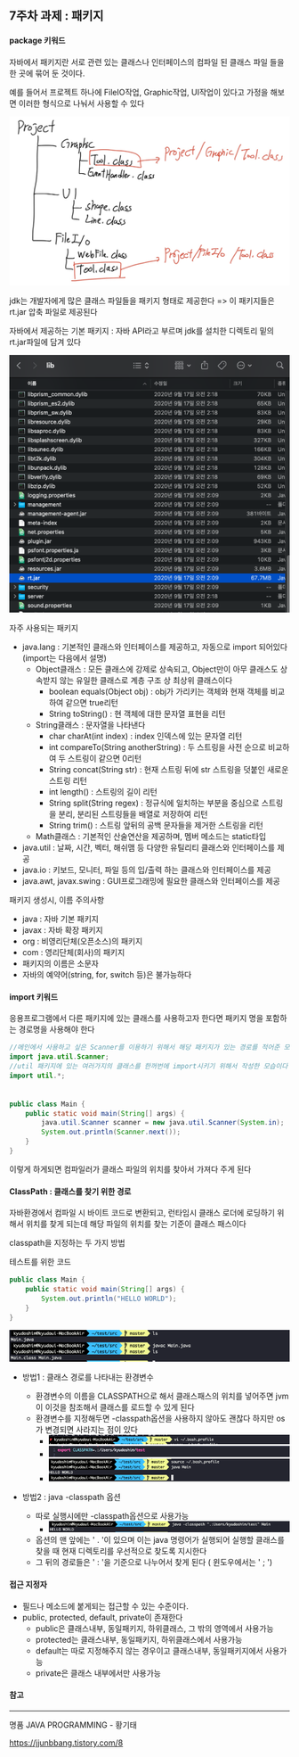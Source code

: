 ## 7주차 과제 : 패키지



#### package 키워드

자바에서 패키지란 서로 관련 있는 클래스나 인터페이스의 컴파일 된 클래스 파일 들을 한 곳에 묶어 둔 것이다. 

예를 들어서 프로젝트 하나에 FileIO작업, Graphic작업, UI작업이 있다고 가정을 해보면 이러한 형식으로 나눠서 사용할 수 있다

![package1](./img/package1.jpg)

jdk는 개발자에게 많은 클래스 파일들을 패키지 형태로 제공한다 => 이 패키지들은 rt.jar 압축 파일로 제공된다

자바에서 제공하는 기본 패키지 : 자바 API라고 부르며 jdk를 설치한 디렉토리 밑의 rt.jar파일에 담겨 있다

![javaapi](./img/rt.jar.png)

자주 사용되는 패키지
- java.lang : 기본적인 클래스와 인터페이스를 제공하고, 자동으로 import 되어있다(import는 다음에서 설명)
  - Object클래스 : 모든 클래스에 강제로 상속되고, Object만이 아무 클래스도 상속받지 않는 유일한 클래스로 계층 구조 상 최상위 클래스이다
    - boolean equals(Object obj) : obj가 가리키는 객체와 현재 객체를 비교하여 같으면 true리턴
    - String toString() : 현 객체에 대한 문자열 표현을 리턴
  - String클래스 : 문자열을 나타낸다
    - char charAt(int index) : index 인덱스에 있는 문자열 리턴
    - int compareTo(String anotherString) : 두 스트링을 사전 순으로 비교하여 두 스트링이 같으면 0리턴
    - String concat(String str) : 현재 스트링 뒤에 str 스트링을 덧붙인 새로운 스트링 리턴
    - int length() : 스트링의 길이 리턴
    - String split(String regex) : 정규식에 일치하는 부분을 중심으로 스트링을 분리, 분리된 스트링들을 배열로 저장하여 리턴
    - String trim() : 스트링 앞뒤의 공백 문자들을 제거한 스트링을 리턴
  - Math클래스 : 기본적인 산술연산을 제공하며, 멤버 메소드는 static타입
- java.util : 날짜, 시간, 벡터, 해쉬맴 등 다양한 유틸리티 클래스와 인터페이스를 제공
- java.io : 키보드, 모니터, 파일 등의 입/출력 하는 클래스와 인터페이스를 제공
- java.awt, javax.swing : GUI프로그래밍에 필요한 클래스와 인터페이스를 제공



패키지 생성시, 이름 주의사항

- java : 자바 기본 패키지
- javax : 자바 확장 패키지
- org : 비영리단체(오픈소스)의 패키지
- com : 영리단체(회사)의 패키지
- 패키지의 이름은 소문자
- 자바의 예약어(string, for, switch 등)은 불가능하다



#### import 키워드

응용프로그램에서 다른 패키지에 있는 클래스를 사용하고자 한다면 패키지 명을 포함하는 경로명을 사용해야 한다

```java
//메인에서 사용하고 싶은 Scanner를 이용하기 위해서 해당 패키지가 있는 경로를 적어준 모습이다
import java.util.Scanner;
//util 패키지에 있는 여러가지의 클래스를 한꺼번에 import시키기 위해서 작성한 모습이다
import util.*;


public class Main {
    public static void main(String[] args) {
        java.util.Scanner scanner = new java.util.Scanner(System.in);
        System.out.println(Scanner.next());
    }
}

```


이렇게 하게되면 컴파일러가 클래스 파일의 위치를 찾아서 가져다 주게 된다



#### ClassPath : 클래스를 찾기 위한 경로

자바환경에서 컴파일 시 바이트 코드로 변환되고, 런타임시 클래스 로더에 로딩하기 위해서 위치를 찾게 되는데 해당 파일의 위치를 찾는 기준이 클래스 패스이다



classpath을 지정하는 두 가지 방법

테스트를 위한 코드

```java
public class Main {
    public static void main(String[] args) {
        System.out.println("HELLO WORLD");
    }
}
```

![cp0](./img/cp0.png)

- 방법1 : 클래스 경로를 나타내는 환경변수
  - 환경변수의 이름을 CLASSPATH으로 해서 클래스패스의 위치를 넣어주면 jvm이 이것을 참조해서 클래스를 로드할 수 있게 된다
  - 환경변수를 지정해두면 -classpath옵션을 사용하지 않아도 괜찮다 하지만 os가 변경되면 사라지는 점이 있다
    - ![cp1](./img/cp1.png)
    - ![cp2](./img/cp2.png)
    - ![cp3](./img/cp3.png)

- 방법2 : java -classpath 옵션
  - 따로 실행시에만 -classpath옵션으로 사용가능
    - ![cp4](./img/cp4.png)
  - 옵션의 맨 앞에는 ' . '이 있으며 이는 java 명령어가 실행되어 실행할 클래스를 찾을 때 현재 디렉토리를 우선적으로 찾도록 지시한다
  - 그 뒤의 경로들은 ' : '을 기준으로 나누어서 찾게 된다 ( 윈도우에서는 ' ; ')





#### 접근 지정자

- 필드나 메소드에 붙게되는 접근할 수 있는 수준이다.
- public, protected, default, private이 존재한다
  - public은 클래스내부, 동일패키지, 하위클래스, 그 밖의 영역에서 사용가능
  - protected는 클래스내부, 동일패키지, 하위클래스에서 사용가능
  - default는 따로 지정해주지 않는 경우이고 클래스내부, 동일패키지에서 사용가능
  - private은 클래스 내부에서만 사용가능



#### 참고

---

명품 JAVA PROGRAMMING - 황기태 

https://jjunbbang.tistory.com/8


